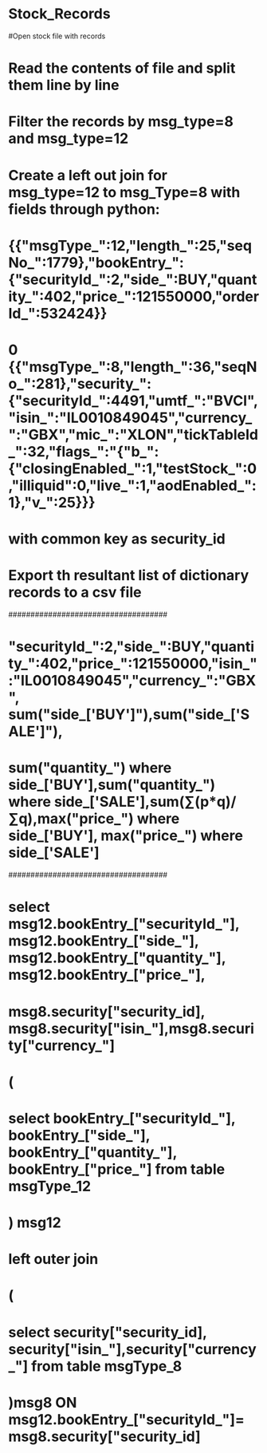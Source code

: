 # Stock_Records
#Open stock file with records
# Read the contents of file and split them line by line
# Filter the records by msg_type=8 and msg_type=12
# Create a left out join for msg_type=12 to msg_Type=8 with fields through python:
# {{"msgType_":12,"length_":25,"seqNo_":1779},"bookEntry_":{"securityId_":2,"side_":BUY,"quantity_":402,"price_":121550000,"orderId_":532424}}
# 0 {{"msgType_":8,"length_":36,"seqNo_":281},"security_":{"securityId_":4491,"umtf_":"BVCl","isin_":"IL0010849045","currency_":"GBX","mic_":"XLON","tickTableId_":32,"flags_":"{"b_":{"closingEnabled_":1,"testStock_":0,"illiquid":0,"live_":1,"aodEnabled_":1},"v_":25}}}
# with common key as security_id
# Export th resultant list of dictionary records to a csv file 

####################################

# "securityId_":2,"side_":BUY,"quantity_":402,"price_":121550000,"isin_":"IL0010849045","currency_":"GBX", sum("side_['BUY']"),sum("side_['SALE']"),
# sum("quantity_") where side_['BUY'],sum("quantity_") where side_['SALE'],sum(∑(p*q)/∑q),max("price_") where side_['BUY'], max("price_") where side_['SALE']
####################################
# select msg12.bookEntry_["securityId_"], msg12.bookEntry_["side_"], msg12.bookEntry_["quantity_"], msg12.bookEntry_["price_"],
# msg8.security["security_id], msg8.security["isin_"],msg8.security["currency_"]
#	(
#		select bookEntry_["securityId_"], bookEntry_["side_"], bookEntry_["quantity_"], bookEntry_["price_"] from table msgType_12 
#	) msg12
 
# left outer join
 
#	(
#		select security["security_id], security["isin_"],security["currency_"] from table msgType_8
#	)msg8 ON msg12.bookEntry_["securityId_"]= msg8.security["security_id]
 